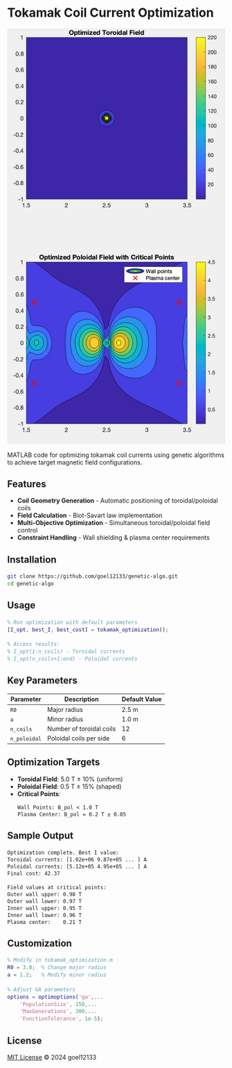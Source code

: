 # Tokamak Coil Current Optimization

![Field Visualization](Field.png)

MATLAB code for optimizing tokamak coil currents using genetic algorithms to achieve target magnetic field configurations.

## Features
- **Coil Geometry Generation** - Automatic positioning of toroidal/poloidal coils
- **Field Calculation** - Biot-Savart law implementation
- **Multi-Objective Optimization** - Simultaneous toroidal/poloidal field control
- **Constraint Handling** - Wall shielding & plasma center requirements

## Installation
```bash
git clone https://github.com/goel12133/genetic-algo.git
cd genetic-algo
```

## Usage
```matlab
% Run optimization with default parameters
[I_opt, best_I, best_cost] = tokamak_optimization();

% Access results:
% I_opt(1:n_coils) - Toroidal currents
% I_opt(n_coils+1:end) - Poloidal currents
```

## Key Parameters
| Parameter       | Description                  | Default Value |
|-----------------|------------------------------|---------------|
| `R0`            | Major radius                 | 2.5 m         |
| `a`             | Minor radius                 | 1.0 m         |
| `n_coils`       | Number of toroidal coils     | 12            |
| `n_poloidal`    | Poloidal coils per side      | 6             |

## Optimization Targets
- **Toroidal Field**: 5.0 T ± 10% (uniform)
- **Poloidal Field**: 0.5 T ± 15% (shaped)
- **Critical Points**:
  ```text
  Wall Points: B_pol < 1.0 T
  Plasma Center: B_pol = 0.2 T ± 0.05
  ```

## Sample Output
```plaintext
Optimization complete. Best I value:
Toroidal currents: [1.02e+06 9.87e+05 ... ] A
Poloidal currents: [5.12e+05 4.95e+05 ... ] A
Final cost: 42.37

Field values at critical points:
Outer wall upper: 0.98 T
Outer wall lower: 0.97 T
Inner wall upper: 0.95 T
Inner wall lower: 0.96 T
Plasma center:    0.21 T
```

## Customization
```matlab
% Modify in tokamak_optimization.m
R0 = 3.0;  % Change major radius
a = 1.2;   % Modify minor radius

% Adjust GA parameters
options = optimoptions('ga',...
    'PopulationSize', 150,...
    'MaxGenerations', 300,...
    'FunctionTolerance', 1e-5);
```

## License
[MIT License](https://opensource.org/licenses/MIT) © 2024 goel12133
